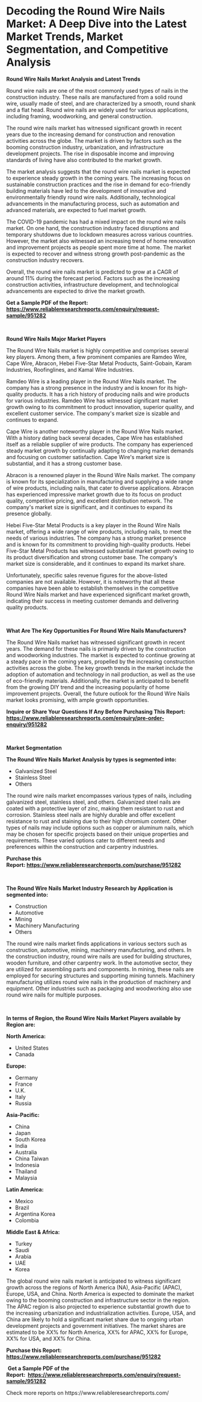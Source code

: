 <p><h1>Decoding the Round Wire Nails Market: A Deep Dive into the Latest Market Trends, Market Segmentation, and Competitive Analysis</h1></p><p><strong>Round Wire Nails Market Analysis and Latest Trends</strong></p>
<p><p>Round wire nails are one of the most commonly used types of nails in the construction industry. These nails are manufactured from a solid round wire, usually made of steel, and are characterized by a smooth, round shank and a flat head. Round wire nails are widely used for various applications, including framing, woodworking, and general construction.</p><p>The round wire nails market has witnessed significant growth in recent years due to the increasing demand for construction and renovation activities across the globe. The market is driven by factors such as the booming construction industry, urbanization, and infrastructure development projects. The rise in disposable income and improving standards of living have also contributed to the market growth.</p><p>The market analysis suggests that the round wire nails market is expected to experience steady growth in the coming years. The increasing focus on sustainable construction practices and the rise in demand for eco-friendly building materials have led to the development of innovative and environmentally friendly round wire nails. Additionally, technological advancements in the manufacturing process, such as automation and advanced materials, are expected to fuel market growth.</p><p>The COVID-19 pandemic has had a mixed impact on the round wire nails market. On one hand, the construction industry faced disruptions and temporary shutdowns due to lockdown measures across various countries. However, the market also witnessed an increasing trend of home renovation and improvement projects as people spent more time at home. The market is expected to recover and witness strong growth post-pandemic as the construction industry recovers.</p><p>Overall, the round wire nails market is predicted to grow at a CAGR of around 11% during the forecast period. Factors such as the increasing construction activities, infrastructure development, and technological advancements are expected to drive the market growth.</p></p>
<p><strong>Get a Sample PDF of the Report:&nbsp; <a href="https://www.reliableresearchreports.com/enquiry/request-sample/951282">https://www.reliableresearchreports.com/enquiry/request-sample/951282</a></strong></p>
<p>&nbsp;</p>
<p><strong>Round Wire Nails Major Market Players</strong></p>
<p><p>The Round Wire Nails market is highly competitive and comprises several key players. Among them, a few prominent companies are Ramdeo Wire, Cape Wire, Abracon, Hebei Five-Star Metal Products, Saint-Gobain, Karam Industries, Roofinglines, and Kamal Wire Industries. </p><p>Ramdeo Wire is a leading player in the Round Wire Nails market. The company has a strong presence in the industry and is known for its high-quality products. It has a rich history of producing nails and wire products for various industries. Ramdeo Wire has witnessed significant market growth owing to its commitment to product innovation, superior quality, and excellent customer service. The company's market size is sizable and continues to expand.</p><p>Cape Wire is another noteworthy player in the Round Wire Nails market. With a history dating back several decades, Cape Wire has established itself as a reliable supplier of wire products. The company has experienced steady market growth by continually adapting to changing market demands and focusing on customer satisfaction. Cape Wire's market size is substantial, and it has a strong customer base.</p><p>Abracon is a renowned player in the Round Wire Nails market. The company is known for its specialization in manufacturing and supplying a wide range of wire products, including nails, that cater to diverse applications. Abracon has experienced impressive market growth due to its focus on product quality, competitive pricing, and excellent distribution network. The company's market size is significant, and it continues to expand its presence globally.</p><p>Hebei Five-Star Metal Products is a key player in the Round Wire Nails market, offering a wide range of wire products, including nails, to meet the needs of various industries. The company has a strong market presence and is known for its commitment to providing high-quality products. Hebei Five-Star Metal Products has witnessed substantial market growth owing to its product diversification and strong customer base. The company's market size is considerable, and it continues to expand its market share.</p><p>Unfortunately, specific sales revenue figures for the above-listed companies are not available. However, it is noteworthy that all these companies have been able to establish themselves in the competitive Round Wire Nails market and have experienced significant market growth, indicating their success in meeting customer demands and delivering quality products.</p></p>
<p>&nbsp;</p>
<p><strong>What Are The Key Opportunities For Round Wire Nails Manufacturers?</strong></p>
<p><p>The Round Wire Nails market has witnessed significant growth in recent years. The demand for these nails is primarily driven by the construction and woodworking industries. The market is expected to continue growing at a steady pace in the coming years, propelled by the increasing construction activities across the globe. The key growth trends in the market include the adoption of automation and technology in nail production, as well as the use of eco-friendly materials. Additionally, the market is anticipated to benefit from the growing DIY trend and the increasing popularity of home improvement projects. Overall, the future outlook for the Round Wire Nails market looks promising, with ample growth opportunities.</p></p>
<p><strong>Inquire or Share Your Questions If Any Before Purchasing This Report: <a href="https://www.reliableresearchreports.com/enquiry/pre-order-enquiry/951282">https://www.reliableresearchreports.com/enquiry/pre-order-enquiry/951282</a></strong></p>
<p>&nbsp;</p>
<p><strong>Market Segmentation</strong></p>
<p><strong>The Round Wire Nails Market Analysis by types is segmented into:</strong></p>
<p><ul><li>Galvanized Steel</li><li>Stainless Steel</li><li>Others</li></ul></p>
<p><p>The round wire nails market encompasses various types of nails, including galvanized steel, stainless steel, and others. Galvanized steel nails are coated with a protective layer of zinc, making them resistant to rust and corrosion. Stainless steel nails are highly durable and offer excellent resistance to rust and staining due to their high chromium content. Other types of nails may include options such as copper or aluminum nails, which may be chosen for specific projects based on their unique properties and requirements. These varied options cater to different needs and preferences within the construction and carpentry industries.</p></p>
<p><strong>Purchase this Report:&nbsp;<a href="https://www.reliableresearchreports.com/purchase/951282">https://www.reliableresearchreports.com/purchase/951282</a></strong></p>
<p>&nbsp;</p>
<p><strong>The Round Wire Nails Market Industry Research by Application is segmented into:</strong></p>
<p><ul><li>Construction</li><li>Automotive</li><li>Mining</li><li>Machinery Manufacturing</li><li>Others</li></ul></p>
<p><p>The round wire nails market finds applications in various sectors such as construction, automotive, mining, machinery manufacturing, and others. In the construction industry, round wire nails are used for building structures, wooden furniture, and other carpentry work. In the automotive sector, they are utilized for assembling parts and components. In mining, these nails are employed for securing structures and supporting mining tunnels. Machinery manufacturing utilizes round wire nails in the production of machinery and equipment. Other industries such as packaging and woodworking also use round wire nails for multiple purposes.</p></p>
<p>&nbsp;</p>
<p><strong>In terms of Region, the Round Wire Nails Market Players available by Region are:</strong></p>
<p>
    <p> <strong> North America: </strong>
        <ul>
            <li>United States</li>
            <li>Canada</li>
        </ul>
        </p> 
    <p> <strong> Europe: </strong>
        <ul>
            <li>Germany</li>
            <li>France</li>
            <li>U.K.</li>
            <li>Italy</li>
            <li>Russia</li>
        </ul>
        </p> 
    <p> <strong> Asia-Pacific: </strong>
        <ul>
            <li>China</li>
            <li>Japan</li>
            <li>South Korea</li>
            <li>India</li>
            <li>Australia</li>
            <li>China Taiwan</li>
            <li>Indonesia</li>
            <li>Thailand</li>
            <li>Malaysia</li>
        </ul>
        </p> 
    <p> <strong> Latin America: </strong>
        <ul>
            <li>Mexico</li>
            <li>Brazil</li>
            <li>Argentina Korea</li>
            <li>Colombia</li>
        </ul>
        </p> 
    <p> <strong> Middle East & Africa: </strong>
        <ul>
            <li>Turkey</li>
            <li>Saudi</li>
            <li>Arabia</li>
            <li>UAE</li>
            <li>Korea</li>
        </ul>
    </p>
    </p>
<p><p>The global round wire nails market is anticipated to witness significant growth across the regions of North America (NA), Asia-Pacific (APAC), Europe, USA, and China. North America is expected to dominate the market owing to the booming construction and infrastructure sector in the region. The APAC region is also projected to experience substantial growth due to the increasing urbanization and industrialization activities. Europe, USA, and China are likely to hold a significant market share due to ongoing urban development projects and government initiatives. The market shares are estimated to be XX% for North America, XX% for APAC, XX% for Europe, XX% for USA, and XX% for China.</p></p>
<p><strong>Purchase this Report: <a href="https://www.reliableresearchreports.com/purchase/951282">https://www.reliableresearchreports.com/purchase/951282</a></strong></p>
<p>&nbsp;<strong>Get a Sample PDF of the Report:&nbsp;&nbsp;<a href="https://www.reliableresearchreports.com/enquiry/request-sample/951282">https://www.reliableresearchreports.com/enquiry/request-sample/951282</a></strong></p>
<p><strong></strong></p>
<p>Check more reports on https://www.reliableresearchreports.com/</p>